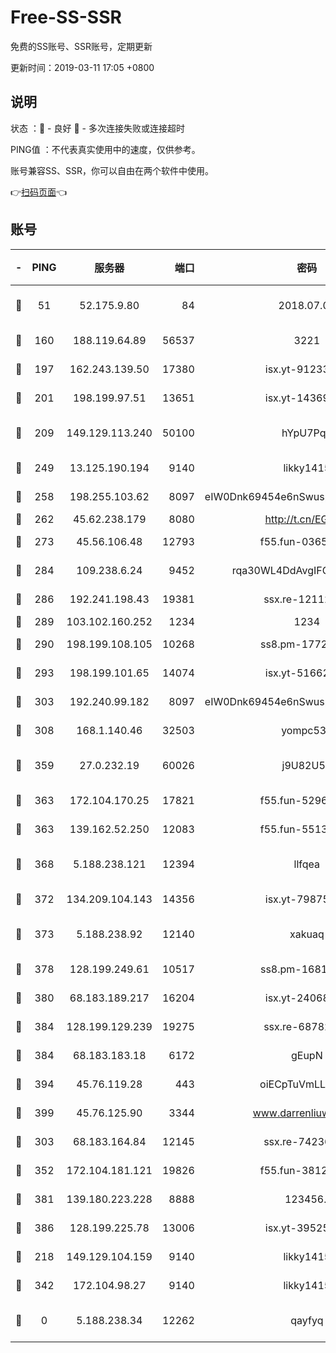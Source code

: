 # Free-SS-SSR

免费的SS账号、SSR账号，定期更新

更新时间：2019-03-11 17:05 +0800

## 说明

状态     ：🙂 - 良好 🙁 - 多次连接失败或连接超时

PING值   ：不代表真实使用中的速度，仅供参考。

账号兼容SS、SSR，你可以自由在两个软件中使用。

👉[扫码页面](https://liesauer.github.io/Free-SS-SSR/)👈

## 账号

|-|PING|服务器|端口|密码|加密方式|区域|
|:----:|:----:|:-----:|-----:|:----:|:----:|:----:|
|🙂|51|52.175.9.80|84|2018.07.07|chacha20-ietf-poly1305|HK|
|🙂|160|188.119.64.89|56537|3221|aes-256-cfb|RU|
|🙂|197|162.243.139.50|17380|isx.yt-91233807|aes-256-cfb|US|
|🙂|201|198.199.97.51|13651|isx.yt-14369544|aes-256-cfb|US|
|🙂|209|149.129.113.240|50100|hYpU7PqP|chacha20-ietf-poly1305|CN|
|🙂|249|13.125.190.194|9140|likky1415|aes-256-cfb|KR|
|🙂|258|198.255.103.62|8097|eIW0Dnk69454e6nSwuspv9DmS201tQ0D|aes-256-cfb|US|
|🙂|262|45.62.238.179|8080|http://t.cn/EGJIyrl|rc4-md5|CA|
|🙂|273|45.56.106.48|12793|f55.fun-03657766|aes-256-cfb|US|
|🙂|284|109.238.6.24|9452|rqa30WL4DdAvgIFG6Fs3znzTa|aes-256-cfb|FR|
|🙂|286|192.241.198.43|19381|ssx.re-12112932|aes-256-cfb|US|
|🙂|289|103.102.160.252|1234|1234|rc4-md5|JP|
|🙂|290|198.199.108.105|10268|ss8.pm-17727916|aes-256-cfb|US|
|🙂|293|198.199.101.65|14074|isx.yt-51662439|aes-256-cfb|US|
|🙂|303|192.240.99.182|8097|eIW0Dnk69454e6nSwuspv9DmS201tQ0D|aes-256-cfb|US|
|🙂|308|168.1.140.46|32503|yompc535|aes-256-cfb|AU|
|🙂|359|27.0.232.19|60026|j9U82U53|xchacha20-ietf-poly1305|HK|
|🙂|363|172.104.170.25|17821|f55.fun-52969616|aes-256-cfb|SG|
|🙂|363|139.162.52.250|12083|f55.fun-55135425|aes-256-cfb|SG|
|🙂|368|5.188.238.121|12394|llfqea|chacha20-ietf-poly1305|BR|
|🙂|372|134.209.104.143|14356|isx.yt-79875386|aes-256-cfb|SG|
|🙂|373|5.188.238.92|12140|xakuaq|chacha20-ietf-poly1305|BR|
|🙂|378|128.199.249.61|10517|ss8.pm-16814764|aes-256-cfb|SG|
|🙂|380|68.183.189.217|16204|isx.yt-24068844|aes-256-cfb|SG|
|🙂|384|128.199.129.239|19275|ssx.re-68782281|aes-256-cfb|SG|
|🙂|384|68.183.183.18|6172|gEupN|aes-256-cfb|SG|
|🙂|394|45.76.119.28|443|oiECpTuVmLLxk4Ts|aes-256-cfb|AU|
|🙂|399|45.76.125.90|3344|www.darrenliuwei.com|aes-256-cfb|AU|
|🙂|303|68.183.164.84|12145|ssx.re-74236055|aes-256-cfb|US|
|🙂|352|172.104.181.121|19826|f55.fun-38127020|aes-256-cfb|SG|
|🙂|381|139.180.223.228|8888|123456..|aes-256-cfb|JP|
|🙂|386|128.199.225.78|13006|isx.yt-39525710|aes-256-cfb|SG|
|🙁|218|149.129.104.159|9140|likky1415|aes-256-cfb|HK|
|🙁|342|172.104.98.27|9140|likky1415|aes-256-cfb|JP|
|🙁|0|5.188.238.34|12262|qayfyq|chacha20-ietf-poly1305|BR|
